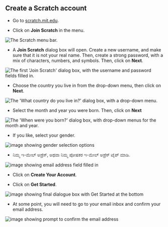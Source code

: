 ## Create a Scratch account

- Go to [scratch.mit.edu](https://scratch.mit.edu).

- Click on **Join Scratch** in the menu.

![The Scratch menu bar.](images/join.png)

- A **Join Scratch** dialog box will open. Create a new username, and make sure that it is not your real name. Then, create a strong password, with a mix of characters, numbers, and symbols. Then, click on **Next**.

![The first 'Join Scratch' dialog box, with the username and password fields filled in.](images/username.png)

- Choose the country you live in from the drop-down menu, then click on **Next**.

![The 'What country do you live in?' dialog box, with a drop-down menu.](images/country.png)

- Select the month and year you were born. Then, click on **Next**

![The 'When were you born?' dialog box, with drop-down menus for the month and year.](images/age.png)

- If you like, select your gender.

![image showing gender selection options](images/gender.png)

- ನಿಮ್ಮ ಇ-ಮೇಲ್‌ ಅಡ್ರೆಸ್‌, ಅಥವಾ ನಿಮ್ಮ ಪೋಷಕರ ಇ-ಮೇಲ್‌ ಅಡ್ರೆಸ್‌ ಟೈಪ್‌ ಮಾಡಿ.

![image showing email address field filled in](images/email.png)

- Click on **Create Your Account**.

- Click on **Get Started**.

![image showing final dialogue box with Get Started at the bottom](images/start.png)

- At some point, you will need to go to your email inbox and confirm your email address.

![image showing prompt to confirm the email address](images/confirm.png)
